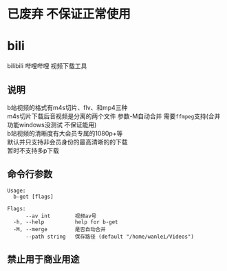 # 已废弃 不保证正常使用

# bili
bilibili 哔哩哔哩 视频下载工具

## 说明
b站视频的格式有m4s切片、flv、和mp4三种<br>
m4s切片下载后音视频是分离的两个文件 参数-M自动合并 需要`ffmpeg`支持(合并功能windows没测试 不保证能用)<br>
b站视频的清晰度有大会员专属的1080p+等<br>
默认并只支持非会员身份的最高清晰的的下载<br>
暂时不支持多p下载

## 命令行参数 
```
Usage:
  b-get [flags]

Flags:
      --av int        视频av号
  -h, --help          help for b-get
  -M, --merge         是否自动合并
      --path string   保存路径 (default "/home/wanlei/Videos")
```

## 禁止用于商业用途
